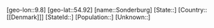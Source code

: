 ﻿---
location: [54.92,9.8]
mapzoom: [7,12] 
mapmarker: city 
type: City
tags:
- geo/City


SpocWebEntityId: 34366
isDeleted: false
confidential: public

---
[geo-lon::9.8]
[geo-lat::54.92]
[name::Sonderburg]
[State::]
[Country::[[Denmark]]]
[StateId::]
[Population::]
[Unknown::]

